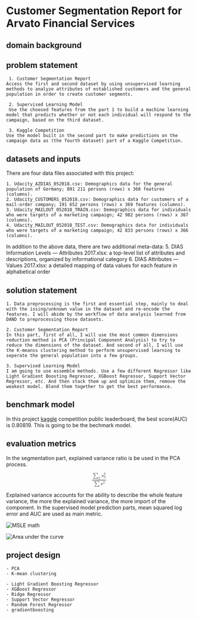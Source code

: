 # Customer Segmentation Report for Arvato Financial Services

## domain background

	

## problem statement

	 1. Customer Segmentation Report
	Access the first and second dataset by using unsupervised learning methods to analyze attributes of established customers and the general population in order to create customer segments.

	 2. Supervised Learning Model
	 Use the choosed features from the part 1 to build a machine learning model that predicts whether or not each individual will respond to the campaign, based on the third dataset.

	 3. Kaggle Competition
	Use the model built in the second part to make predictions on the campaign data as (the fourth dataset) part of a Kaggle Competition. 

## datasets and inputs

There are four data files associated with this project:

	1. Udacity_AZDIAS_052018.csv: Demographics data for the general population of Germany; 891 211 persons (rows) x 366 features (columns).
	2. Udacity_CUSTOMERS_052018.csv: Demographics data for customers of a mail-order company; 191 652 persons (rows) x 369 features (columns).
	3. Udacity_MAILOUT_052018_TRAIN.csv: Demographics data for individuals who were targets of a marketing campaign; 42 982 persons (rows) x 367 (columns).
	4. Udacity_MAILOUT_052018_TEST.csv: Demographics data for individuals who were targets of a marketing campaign; 42 833 persons (rows) x 366 (columns).

In addition to the above data, there are two additional meta-data:
	5. DIAS Information Levels — Attributes 2017.xlsx: a top-level list of attributes and descriptions, organized by informational category
	6. DIAS Attributes — Values 2017.xlsx: a detailed mapping of data values for each feature in alphabetical order

## solution statement

	1. Data preprocessing is the first and essential step, mainly to deal with the issing/unknown value in the dataset and re-encode the features. I will abide by the workflow of data analysis learned from DAND to preprocessing those datasets.

	2. Customer Segmentation Report 
	In this part, first of all, I will use the most common dimensions reduction method is PCA (Principal Component Analysis) to try to reduce the dimensions of the dataset. And second of all, I will use the K-meanss clustering method to perform unsupervised learning to seperate the general population into a few groups. 

	3. Supervised Learning Model 
	I am going to use essemble methods. Use a few different Regressor like Light Gradient Boosting Regressor, XGBoost Regressor, Support Vector Regressor, etc. And then stack them up and optimize them, remove the weakest model. Blend them together to get the best performance.

## benchmark model

In this project [kaggle](https://www.kaggle.com/c/udacity-arvato-identify-customers/leaderboard) competition public leaderboard, the best score(AUC) is 0.80819. This is going to be the bechmark model.


## evaluation metrics

In the segmentation part, explained variance ratio is be used in the PCA process. 

<math xmlns="http://www.w3.org/1998/Math/MathML" display="block">
  <mfrac>
    <mrow>
      <munderover>
        <mo>&#x2211;<!-- ∑ --></mo>
        <mrow class="MJX-TeXAtom-ORD">
          <mn>5</mn>
        </mrow>
        <mrow class="MJX-TeXAtom-ORD">
   </mrow>
      </munderover>
      <msubsup>
        <mi>s</mi>
        <mi>n</mi>
        <mn>2</mn>
      </msubsup>
    </mrow>
    <mrow>
      <mo>&#x2211;<!-- ∑ --></mo>
      <msup>
        <mi>s</mi>
        <mn>2</mn>
      </msup>
    </mrow>
  </mfrac>
</math>

Explained variance accounts for the ability to describe the whole feature variance, the more the explained variance, the more import of the component.
In the supervised model prediction parts, mean squared log error and AUC are used as main metric.

![MSLE math](https://peltarion.com/static/msle_01.png)

![Area under the curve](https://en.wikipedia.org/wiki/File:ROC_curves.svg)

## project design
	- PCA 
	- K-mean clustering

	- Light Gradient Boosting Regressor
	- XGBoost Regressor
	- Ridge Regressor
	- Support Vector Regressor
	- Random Forest Regressor
	- gradientboosting